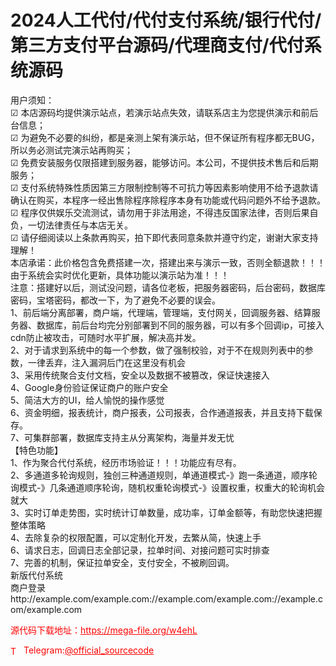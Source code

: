 # 2024人工代付/代付支付系统/银行代付/第三方支付平台源码/代理商支付/代付系统源码

用户须知：<br>☑ 本店源码均提供演示站点，若演示站点失效，请联系店主为您提供演示和前后台信息；<br>☑ 为避免不必要的纠纷，都是亲测上架有演示站，但不保证所有程序都无BUG，所以务必测试完演示站再购买；<br>☑ 免费安装服务仅限搭建到服务器，能够访问。本公司，不提供技术售后和后期服务；<br>☑ 支付系统特殊性质因第三方限制控制等不可抗力等因素影响使用不给予退款请确认在购买，本程序一经出售除程序除程序本身有功能或代码问题外不给予退款。<br>☑ 程序仅供娱乐交流测试，请勿用于非法用途，不得违反国家法律，否则后果自负，一切法律责任与本店无关。<br>☑ 请仔细阅读以上条款再购买，拍下即代表同意条款并遵守约定，谢谢大家支持理解！<br>本店承诺：此价格包含免费搭建一次，搭建出来与演示一致，否则全额退款！！！由于系统会实时优化更新，具体功能以演示站为准！！！<br>注意：搭建好以后，测试没问题，请各位老板，把服务器密码，后台密码，数据库密码，宝塔密码，都改一下，为了避免不必要的误会。<br>1、前后端分离部署，商户端，代理端，管理端，支付网关，回调服务器、结算服务器、数据库，前后台均完分别部署到不同的服务器，可以有多个回调ip，可接入cdn防止被攻击，可随时水平扩展，解决高并发。<br>2、对于请求到系统中的每一个参数，做了强制校验，对于不在规则列表中的参数，一律丢弃，注入漏洞后门在这里没有机会<br>3、采用传统聚合支付文档，安全以及数据不被篡改，保证快速接入<br>4、Google身份验证保证商户的账户安全<br>5、简洁大方的UI，给人愉悦的操作感觉<br>6、资金明细，报表统计，商户报表，公司报表，合作通道报表，并且支持下载保存。<br>7、可集群部署，数据库支持主从分离架构，海量并发无忧<br>【特色功能】<br>1、作为聚合代付系统，经历市场验证！！！功能应有尽有。<br>2、多通道多轮询规则，独创三种通道规则，单通道模式-》跑一条通道，顺序轮询模式-》几条通道顺序轮询，随机权重轮询模式-》设置权重，权重大的轮询机会就大<br>3、实时订单走势图，实时统计订单数量，成功率，订单金额等，有助您快速把握整体策略<br>4、去除复杂的权限配置，可以定制化开发，去繁从简，快速上手<br>6、请求日志，回调日志全部记录，拉单时间、对接问题可实时排查<br>7、完善的机制，保证拉单安全，支付安全，不被刷回调。<br>新版代付系统<br>商户登录http://example.com/example.com://example.com/example.com://example.com/example.com<br>


<p style="color: red;">源代码下载地址：<a href="https://mega-file.org/w4ehL" style="color: red;">https://mega-file.org/w4ehL</a></p><p style="color: red;"><img src="https://cdn-icons-png.flaticon.com/512/2111/2111646.png" alt="Telegram Icon" style="width: 16px; vertical-align: middle; margin-right: 5px;">Telegram:<a href="https://t.me/official_sourcecode" style="color: red;">@official_sourcecode</a></p>